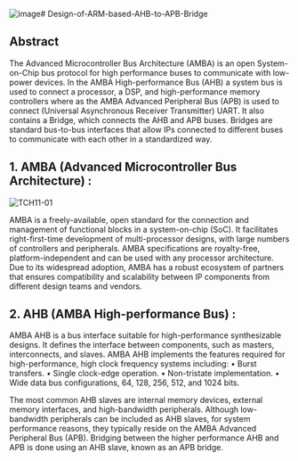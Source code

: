 ![image](https://github.com/MahmouodMagdi/RTL-Design-of-ARM-based-AHB-to-APB-Bridge/assets/72949261/e4826773-1bf6-465e-8d44-9aaf1e4b9b20)# Design-of-ARM-based-AHB-to-APB-Bridge

## Abstract
The Advanced Microcontroller Bus Architecture (AMBA) is an open System-on-Chip bus protocol for high performance buses to communicate with low-power devices. In the AMBA High-performance Bus (AHB) a system bus is used to connect a processor, a DSP, and high-performance memory controllers where as the AMBA Advanced Peripheral Bus (APB) is used to connect (Universal Asynchronous Receiver Transmitter) UART. It also contains a Bridge, which connects the AHB and APB buses. Bridges are standard bus-to-bus interfaces that allow IPs connected to different buses to communicate with each other in a standardized way.



## 1. AMBA (Advanced Microcontroller Bus Architecture) :

![TCH11-01](https://github.com/MahmouodMagdi/RTL-Design-of-ARM-based-AHB-to-APB-Bridge/assets/72949261/a1d8a690-5ef9-4e29-864c-9ec0fecf7971)

AMBA is a freely-available, open standard for the connection and management of functional blocks in a system-on-chip (SoC). It facilitates right-first-time development of multi-processor designs, with large numbers of controllers and peripherals. AMBA specifications are royalty-free, platform-independent and can be used with any processor architecture. Due to its widespread adoption, AMBA has a robust ecosystem of partners that ensures compatibility and scalability between IP components from different design teams and vendors.



## 2. AHB (AMBA High-performance Bus) :

AMBA AHB is a bus interface suitable for high-performance synthesizable designs. It defines the interface between components, such as masters, interconnects, and slaves.
AMBA AHB implements the features required for high-performance, high clock frequency systems including:
  • Burst transfers.
  • Single clock-edge operation.
  • Non-tristate implementation.
  • Wide data bus configurations, 64, 128, 256, 512, and 1024 bits.
  
The most common AHB slaves are internal memory devices, external memory interfaces, and high-bandwidth peripherals. Although low-bandwidth peripherals can be included as AHB slaves, for system performance reasons, they typically reside on the AMBA Advanced Peripheral Bus (APB). Bridging between the higher performance AHB and APB is done using an AHB slave, known as an APB bridge.
